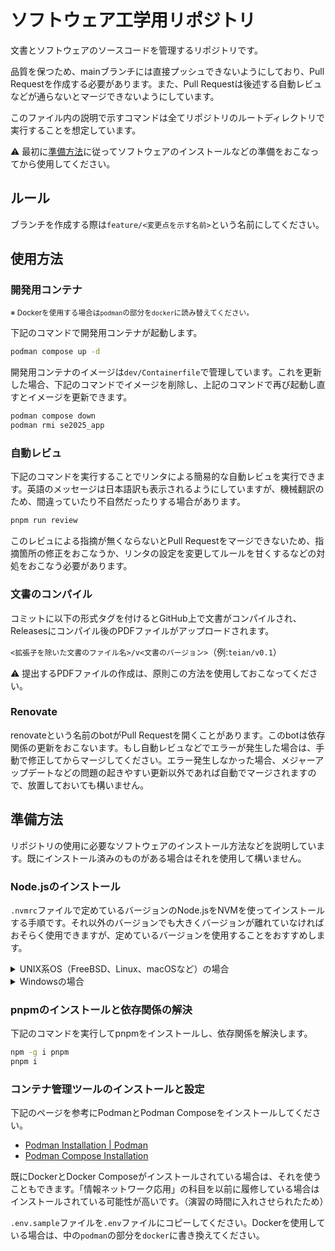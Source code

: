 # ソフトウェア工学用リポジトリ

文書とソフトウェアのソースコードを管理するリポジトリです。

品質を保つため、mainブランチには直接プッシュできないようにしており、Pull Requestを作成する必要があります。また、Pull Requestは後述する自動レビュなどが通らないとマージできないようにしています。

このファイル内の説明で示すコマンドは全てリポジトリのルートディレクトリで実行することを想定しています。

⚠️ 最初に[準備方法](#準備方法)に従ってソフトウェアのインストールなどの準備をおこなってから使用してください。

## ルール

ブランチを作成する際は`feature/<変更点を示す名前>`という名前にしてください。

## 使用方法

### 開発用コンテナ

<sub>※ Dockerを使用する場合は`podman`の部分を`docker`に読み替えてください。</sub>

下記のコマンドで開発用コンテナが起動します。

```sh
podman compose up -d
```

開発用コンテナのイメージは`dev/Containerfile`で管理しています。これを更新した場合、下記のコマンドでイメージを削除し、上記のコマンドで再び起動し直すとイメージを更新できます。

```sh
podman compose down
podman rmi se2025_app
```

### 自動レビュ

下記のコマンドを実行することでリンタによる簡易的な自動レビュを実行できます。英語のメッセージは日本語訳も表示されるようにしていますが、機械翻訳のため、間違っていたり不自然だったりする場合があります。

```sh
pnpm run review
```

このレビュによる指摘が無くならないとPull Requestをマージできないため、指摘箇所の修正をおこなうか、リンタの設定を変更してルールを甘くするなどの対処をおこなう必要があります。

### 文書のコンパイル

コミットに以下の形式タグを付けるとGitHub上で文書がコンパイルされ、Releasesにコンパイル後のPDFファイルがアップロードされます。

`<拡張子を除いた文書のファイル名>/v<文書のバージョン>`（例:`teian/v0.1`）

⚠️ 提出するPDFファイルの作成は、原則この方法を使用しておこなってください。

### Renovate

renovateという名前のbotがPull Requestを開くことがあります。このbotは依存関係の更新をおこないます。もし自動レビュなどでエラーが発生した場合は、手動で修正してからマージしてください。エラー発生しなかった場合、メジャーアップデートなどの問題の起きやすい更新以外であれば自動でマージされますので、放置しておいても構いません。

## 準備方法

リポジトリの使用に必要なソフトウェアのインストール方法などを説明しています。既にインストール済みのものがある場合はそれを使用して構いません。

### Node.jsのインストール

`.nvmrc`ファイルで定めているバージョンのNode.jsをNVMを使ってインストールする手順です。それ以外のバージョンでも大きくバージョンが離れていなければおそらく使用できますが、定めているバージョンを使用することをおすすめします。

<details>
<summary>UNIX系OS（FreeBSD、Linux、macOSなど）の場合</summary>

まず、下記のコマンドでNVMをインストールします。

```sh
curl -o- https://raw.githubusercontent.com/nvm-sh/nvm/master/install.sh | bash
```

それから、`PATH`を再読み込みするためにシェルを再起動した後、このリポジトリで下記のコマンドを実行してNode.jsをインストールします。

```sh
nvm install
nvm use
```

</details>
<details>
<summary>Windowsの場合</summary>

まず、[Releases · coreybutler/nvm-windows](https://github.com/coreybutler/nvm-windows/releases)からnvm-setup.exeをダウンロードし、実行することでNVM for Windowsをインストールします。

それから、下記のコマンドを実行してNode.jsをインストールします。

```ps1
nvm install $(Get-Content .nvmrc)
nvm use $(Get-Content .nvmrc)
```

</details>

### pnpmのインストールと依存関係の解決

下記のコマンドを実行してpnpmをインストールし、依存関係を解決します。

```sh
npm -g i pnpm
pnpm i
```

### コンテナ管理ツールのインストールと設定

下記のページを参考にPodmanとPodman Composeをインストールしてください。

- [Podman Installation | Podman](https://podman.io/docs/installation)
- [Podman Compose Installation](https://github.com/containers/podman-compose#installation)

既にDockerとDocker Composeがインストールされている場合は、それを使うこともできます。「情報ネットワーク応用」の科目を以前に履修している場合はインストールされている可能性が高いです。（演習の時間に入れさせられたため）

`.env.sample`ファイルを`.env`ファイルにコピーしてください。Dockerを使用している場合は、中の`podman`の部分を`docker`に書き換えてください。
